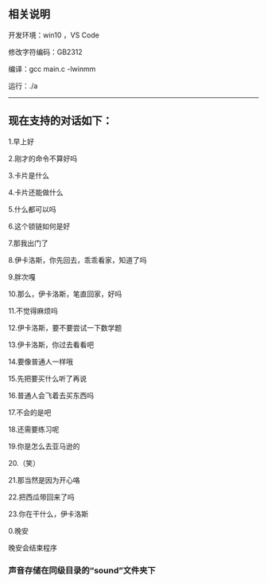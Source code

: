 ## 相关说明
开发环境：win10 ，VS Code 

修改字符编码：GB2312

编译：gcc main.c -lwinmm

运行：./a

---
## 现在支持的对话如下：

1.早上好

2.刚才的命令不算好吗

3.卡片是什么

4.卡片还能做什么

5.什么都可以吗

6.这个锁链如何是好

7.那我出门了

8.伊卡洛斯，你先回去，乖乖看家，知道了吗

9.胖次嘎

10.那么，伊卡洛斯，笔直回家，好吗

11.不觉得麻烦吗

12.伊卡洛斯，要不要尝试一下数学题

13.伊卡洛斯，你过去看看吧

14.要像普通人一样哦

15.先把要买什么听了再说

16.普通人会飞着去买东西吗

17.不会的是吧

18.还需要练习呢

19.你是怎么去亚马逊的

20.（笑）

21.那当然是因为开心咯

22.把西瓜带回来了吗

23.你在干什么，伊卡洛斯

0.晚安

晚安会结束程序


### 声音存储在同级目录的“sound”文件夹下